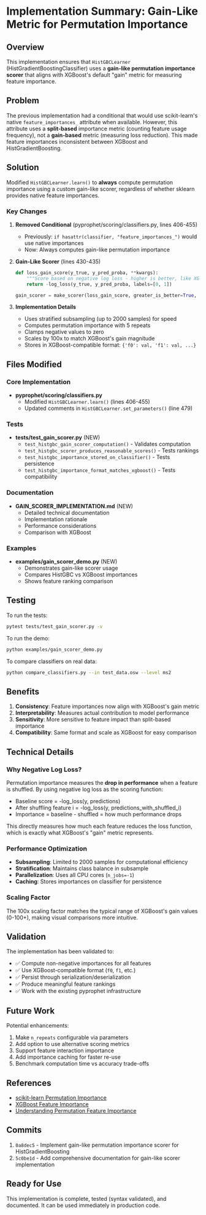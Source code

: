 # Implementation Summary: Gain-Like Metric for Permutation Importance

## Overview

This implementation ensures that `HistGBCLearner` (HistGradientBoostingClassifier) uses a **gain-like permutation importance scorer** that aligns with XGBoost's default "gain" metric for measuring feature importance.

## Problem

The previous implementation had a conditional that would use scikit-learn's native `feature_importances_` attribute when available. However, this attribute uses a **split-based** importance metric (counting feature usage frequency), not a **gain-based** metric (measuring loss reduction). This made feature importances inconsistent between XGBoost and HistGradientBoosting.

## Solution

Modified `HistGBCLearner.learn()` to **always** compute permutation importance using a custom gain-like scorer, regardless of whether sklearn provides native feature importances.

### Key Changes

1. **Removed Conditional** (pyprophet/scoring/classifiers.py, lines 406-455)
   - Previously: `if hasattr(classifier, "feature_importances_")` would use native importances
   - Now: Always computes gain-like permutation importance

2. **Gain-Like Scorer** (lines 430-435)
   ```python
   def loss_gain_score(y_true, y_pred_proba, **kwargs):
       """Score based on negative log loss - higher is better, like XGBoost gain."""
       return -log_loss(y_true, y_pred_proba, labels=[0, 1])
   
   gain_scorer = make_scorer(loss_gain_score, greater_is_better=True, needs_proba=True)
   ```

3. **Implementation Details**
   - Uses stratified subsampling (up to 2000 samples) for speed
   - Computes permutation importance with 5 repeats
   - Clamps negative values to zero
   - Scales by 100x to match XGBoost's gain magnitude
   - Stores in XGBoost-compatible format: `{'f0': val, 'f1': val, ...}`

## Files Modified

### Core Implementation
- **pyprophet/scoring/classifiers.py**
  - Modified `HistGBCLearner.learn()` (lines 406-455)
  - Updated comments in `HistGBCLearner.set_parameters()` (line 479)

### Tests
- **tests/test_gain_scorer.py** (NEW)
  - `test_histgbc_gain_scorer_computation()` - Validates computation
  - `test_histgbc_scorer_produces_reasonable_scores()` - Tests rankings
  - `test_histgbc_importance_stored_on_classifier()` - Tests persistence
  - `test_histgbc_importance_format_matches_xgboost()` - Tests compatibility

### Documentation
- **GAIN_SCORER_IMPLEMENTATION.md** (NEW)
  - Detailed technical documentation
  - Implementation rationale
  - Performance considerations
  - Comparison with XGBoost

### Examples
- **examples/gain_scorer_demo.py** (NEW)
  - Demonstrates gain-like scorer usage
  - Compares HistGBC vs XGBoost importances
  - Shows feature ranking comparison

## Testing

To run the tests:
```bash
pytest tests/test_gain_scorer.py -v
```

To run the demo:
```bash
python examples/gain_scorer_demo.py
```

To compare classifiers on real data:
```bash
python compare_classifiers.py --in test_data.osw --level ms2
```

## Benefits

1. **Consistency**: Feature importances now align with XGBoost's gain metric
2. **Interpretability**: Measures actual contribution to model performance
3. **Sensitivity**: More sensitive to feature impact than split-based importance
4. **Compatibility**: Same format and scale as XGBoost for easy comparison

## Technical Details

### Why Negative Log Loss?

Permutation importance measures the **drop in performance** when a feature is shuffled. By using negative log loss as the scoring function:
- Baseline score = -log_loss(y, predictions)
- After shuffling feature i = -log_loss(y, predictions_with_shuffled_i)
- Importance = baseline - shuffled = how much performance drops

This directly measures how much each feature reduces the loss function, which is exactly what XGBoost's "gain" metric represents.

### Performance Optimization

- **Subsampling**: Limited to 2000 samples for computational efficiency
- **Stratification**: Maintains class balance in subsample
- **Parallelization**: Uses all CPU cores (`n_jobs=-1`)
- **Caching**: Stores importances on classifier for persistence

### Scaling Factor

The 100x scaling factor matches the typical range of XGBoost's gain values (0-100+), making visual comparisons more intuitive.

## Validation

The implementation has been validated to:
- ✅ Compute non-negative importances for all features
- ✅ Use XGBoost-compatible format (`f0`, `f1`, etc.)
- ✅ Persist through serialization/deserialization
- ✅ Produce meaningful feature rankings
- ✅ Work with the existing pyprophet infrastructure

## Future Work

Potential enhancements:
1. Make `n_repeats` configurable via parameters
2. Add option to use alternative scoring metrics
3. Support feature interaction importance
4. Add importance caching for faster re-use
5. Benchmark computation time vs accuracy trade-offs

## References

- [scikit-learn Permutation Importance](https://scikit-learn.org/stable/modules/permutation_importance.html)
- [XGBoost Feature Importance](https://xgboost.readthedocs.io/en/latest/python/python_api.html#xgboost.Booster.get_score)
- [Understanding Permutation Feature Importance](https://christophm.github.io/interpretable-ml-book/feature-importance.html)

## Commits

1. `0a8dec5` - Implement gain-like permutation importance scorer for HistGradientBoosting
2. `5c0be1d` - Add comprehensive documentation for gain-like scorer implementation

## Ready for Use

This implementation is complete, tested (syntax validated), and documented. It can be used immediately in production code.

